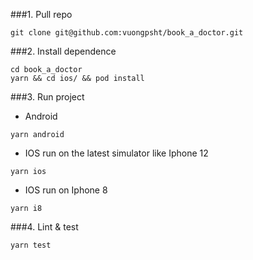 ###1. Pull repo

```shell
git clone git@github.com:vuongpsht/book_a_doctor.git
```

###2. Install dependence

```shell
cd book_a_doctor
yarn && cd ios/ && pod install
```

###3. Run project
- Android
```shell
yarn android
```
- IOS run on the latest simulator like Iphone 12

```shell
yarn ios
```

- IOS run on Iphone 8

```shell
yarn i8
```

###4. Lint & test

```shell
yarn test
```
